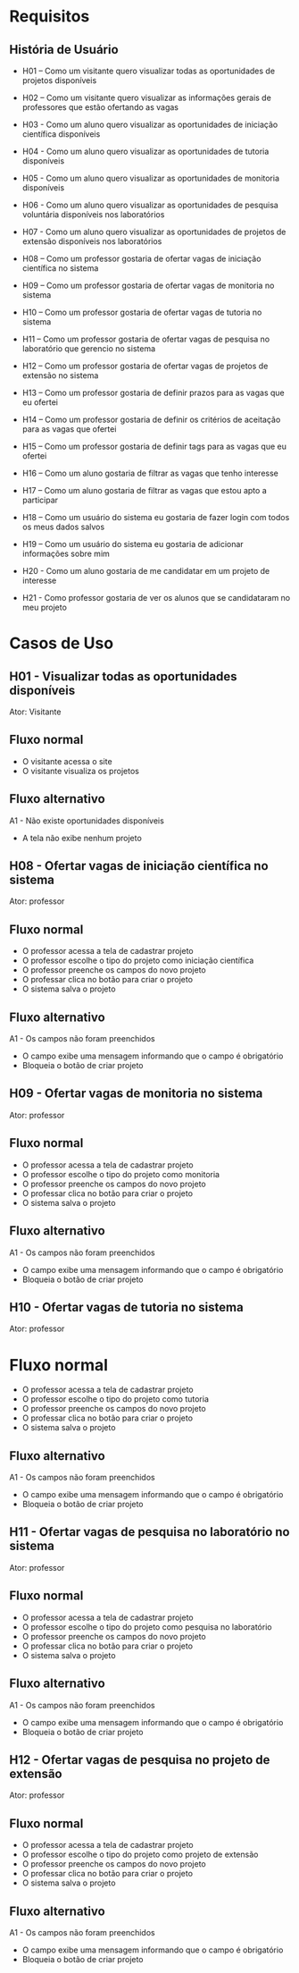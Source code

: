 # Requisitos

## História de Usuário

  * H01 – Como um visitante quero visualizar todas as oportunidades de projetos disponíveis

  * H02 – Como um visitante quero visualizar as informações gerais de professores que estão ofertando as vagas

  * H03 - Como um aluno quero visualizar as oportunidades de iniciação científica disponíveis
  
  * H04 - Como um aluno quero visualizar as oportunidades de tutoria disponíveis

  * H05 - Como um aluno quero visualizar as oportunidades de monitoria disponíveis

  * H06 - Como um aluno quero visualizar as oportunidades de pesquisa voluntária disponíveis nos laboratórios

  * H07 - Como um aluno quero visualizar as oportunidades de projetos de extensão disponíveis nos laboratórios
  
  * H08 – Como um professor gostaria de ofertar vagas de iniciação científica no sistema

  * H09 – Como um professor gostaria de ofertar vagas de monitoria no sistema

  * H10 – Como um professor gostaria de ofertar vagas de tutoria no sistema

  * H11 – Como um professor gostaria de ofertar vagas de pesquisa no laboratório que gerencio no sistema

  * H12 – Como um professor gostaria de ofertar vagas de projetos de extensão no sistema

  * H13 – Como um professor gostaria de definir prazos para as vagas que eu ofertei

  * H14 – Como um professor gostaria de definir os critérios de aceitação para as vagas que ofertei

  * H15 – Como um professor gostaria de definir tags para as vagas que eu ofertei
  
  * H16 – Como um aluno gostaria de filtrar as vagas que tenho interesse

  * H17 – Como um aluno gostaria de filtrar as vagas que estou apto a participar
  
  * H18 – Como um usuário do sistema eu gostaria de fazer login com todos os meus dados salvos

  * H19 – Como um usuário do sistema eu gostaria de adicionar informações sobre mim
    
  * H20 - Como um aluno gostaria de me candidatar em um projeto de interesse
    
  * H21 - Como professor gostaria de ver os alunos que se candidataram no meu projeto
    
# Casos de Uso

## H01 - Visualizar todas as oportunidades disponíveis
Ator: Visitante

## Fluxo normal
 - O visitante acessa o site
 - O visitante visualiza os projetos

## Fluxo alternativo 
 A1 - Não existe oportunidades disponíveis
  - A tela não exibe nenhum projeto

## H08 - Ofertar vagas de iniciação científica no sistema
Ator: professor

## Fluxo normal
- O professor acessa a tela de cadastrar projeto
- O professor escolhe o tipo do projeto como iniciação científica 
- O professor preenche os campos do novo projeto
- O professar clica no botão para criar o projeto
- O sistema salva o projeto

## Fluxo alternativo 
 A1 - Os campos não foram preenchidos
  - O campo exibe uma mensagem informando que o campo é obrigatório
  - Bloqueia o botão de criar projeto

## H09 - Ofertar vagas de monitoria no sistema
Ator: professor

## Fluxo normal
- O professor acessa a tela de cadastrar projeto
- O professor escolhe o tipo do projeto como monitoria
- O professor preenche os campos do novo projeto
- O professar clica no botão para criar o projeto
- O sistema salva o projeto 

## Fluxo alternativo 
 A1 - Os campos não foram preenchidos
  - O campo exibe uma mensagem informando que o campo é obrigatório
  - Bloqueia o botão de criar projeto

## H10 - Ofertar vagas de tutoria no sistema
Ator: professor

# Fluxo normal
- O professor acessa a tela de cadastrar projeto
- O professor escolhe o tipo do projeto como tutoria
- O professor preenche os campos do novo projeto
- O professar clica no botão para criar o projeto
- O sistema salva o projeto 

## Fluxo alternativo 
 A1 - Os campos não foram preenchidos
  - O campo exibe uma mensagem informando que o campo é obrigatório
  - Bloqueia o botão de criar projeto

## H11 - Ofertar vagas de pesquisa no laboratório no sistema
Ator: professor

## Fluxo normal
- O professor acessa a tela de cadastrar projeto
- O professor escolhe o tipo do projeto como pesquisa no laboratório
- O professor preenche os campos do novo projeto
- O professar clica no botão para criar o projeto
- O sistema salva o projeto 

## Fluxo alternativo 
 A1 - Os campos não foram preenchidos
  - O campo exibe uma mensagem informando que o campo é obrigatório
  - Bloqueia o botão de criar projeto

## H12 - Ofertar vagas de pesquisa no projeto de extensão
Ator: professor

## Fluxo normal
- O professor acessa a tela de cadastrar projeto
- O professor escolhe o tipo do projeto como projeto de extensão
- O professor preenche os campos do novo projeto
- O professar clica no botão para criar o projeto
- O sistema salva o projeto 

## Fluxo alternativo 
 A1 - Os campos não foram preenchidos
  - O campo exibe uma mensagem informando que o campo é obrigatório
  - Bloqueia o botão de criar projeto






  

